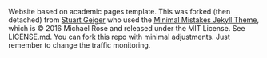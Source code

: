 Website based on academic pages template. This was forked (then detached) from [Stuart Geiger](https://github.com/staeiou) who used the [Minimal Mistakes Jekyll Theme](https://mmistakes.github.io/minimal-mistakes/), which is © 2016 Michael Rose and released under the MIT License. See LICENSE.md. You can fork this repo with minimal adjustments. Just remember to change the traffic monitoring.
